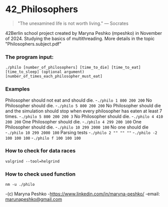 
# 42_Philosophers

>"The unexamined life is not worth living."
                                — Socrates

42Berlin school project created by Maryna Peshko (mpeshko) in November of 2024. Studying the basics of multithreading. More details in the topic "Philosophers.subject.pdf"

### The program input:
   `./philo
   [number_of_philosophers]
   [time_to_die]
   [time_to_eat]
   [time_to_sleep]
   (optional argument)
   [number_of_times_each_philosopher_must_eat]`

### Examples

Philosopher should not eat and should die.
-`./philo 1 800 200 200`
No Philosopher should die.
-`./philo 5 800 200 200`
No Philosopher should die and the simulation should stop when every philosopher has eaten at least 7 times.
-`./philo 5 800 200 200 3`
No Philosopher should die.
-`./philo 4 410 200 200`
One Philosopher should die.
-`./philo 4 299 200 100`
One Philosopher should die.
-`./philo 10 299 2000 100`
No one should die
-`./philo 10 299 2000 100`
Parsing tests
-`./philo 2 "" "" ""`
-`./philo -2 100 100 100`
-`./philo f 100 100 100`

### How to check for data races 
`valgrind --tool=helgrind`

### How to check used function

`nm -u ./philo`

-(c) Maryna Peshko
-https://www.linkedin.com/in/maryna-peshko/
-email: marunapeshko@gmail.com